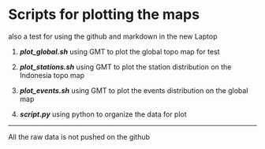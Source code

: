 # Scripts for plotting the maps
also a test for using the github and markdown in the new Laptop

1. ***plot_global.sh***
using GMT to plot the global topo map for test

3. ***plot_stations.sh***
using GMT to plot the station distribution on the Indonesia topo map

5. ***plot_events.sh***
using GMT to plot the events distribution on the global map

7. ***script.py***
using python to organize the data for plot

----
All the raw data is not pushed on the github
